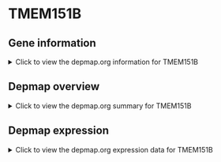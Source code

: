 <h1>TMEM151B</h1>

<h2>Gene information</h2>
<details>
  <summary>Click to view the depmap.org information for TMEM151B</summary>
  <iframe src="https://depmap.org/portal/gene/TMEM151B?tab=about" style="border:none;width:100%;height:800px"></iframe>
</details>

<h2>Depmap overview</h2>
<details>
  <summary>Click to view the depmap.org summary for TMEM151B</summary>
  <iframe src="https://depmap.org/portal/gene/TMEM151B?tab=overview" style="border:none;width:100%;height:800px"></iframe>
</details>

<h2>Depmap expression</h2>
<details>
  <summary>Click to view the depmap.org expression data for TMEM151B</summary>
  <iframe src="https://depmap.org/portal/gene/TMEM151B?tab=characterization" style="border:none;width:100%;height:800px"></iframe>
</details>


<!--
<h2>Reactome Pathway diagram</h2>
<details>
  <summary>Click to view Reactome pathway for TMEM151B</summary>
  PNAME
</details>
-->


